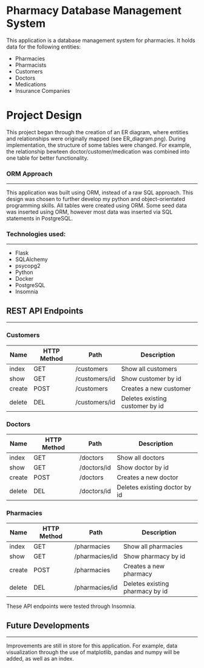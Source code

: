 
# Pharmacy Database Management System
This application is a database management system for pharmacies. It holds data for the following entities:
- Pharmacies
- Pharmacists
- Customers
- Doctors 
- Medications
- Insurance Companies

# Project Design
This project began through the creation of an ER diagram, where entities and relationships were originally mapped (see ER_diagram.png). During implementation, the structure of some tables were changed. For example, the relationship bewteen doctor/customer/medication was combined into one table for better functionality. 

### ORM Approach 
---
This application was built using ORM, instead of a raw SQL approach. This design was chosen to further develop my python and object-orientated programming skills. All tables were created using ORM. Some seed data was inserted using ORM, however most data was inserted via SQL statements in PostgreSQL.

### Technologies used:
---
- Flask 
- SQLAlchemy 
- psycopg2
- Python
- Docker
- PostgreSQL
- Insomnia



## REST API Endpoints
---
### Customers
| Name | HTTP Method | Path | Description |
|--------|--------|--------|--------|
| index | GET | /customers | Show all customers |
|  show | GET | /customers/id | Show customer by id |
| create | POST | /customers | Creates a new customer |
| delete | DEL | /customers/id | Deletes existing customer by id |

### Doctors
| Name | HTTP Method | Path | Description |
|--------|--------|--------|--------|
| index | GET | /doctors | Show all doctors |
|  show | GET | /doctors/id | Show doctor by id |
| create | POST | /doctors | Creates a new doctor |
| delete | DEL | /doctors/id | Deletes existing doctor by id |

### Pharmacies
| Name | HTTP Method | Path | Description |
|--------|--------|--------|--------|
| index | GET | /pharmacies | Show all pharmacies |
|  show | GET | /pharmacies/id | Show pharmacy by id |
| create | POST | /pharmacies | Creates a new pharmacy |
| delete | DEL | /pharmacies/id | Deletes existing pharmacy by id |

These API endpoints were tested through Insomnia.

## Future Developments
---
Improvements are still in store for this application. For example, data visualization through the use of matplotlib, pandas and numpy will be added, as well as an index.
